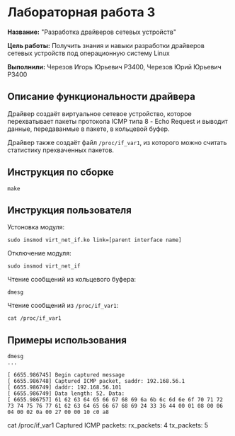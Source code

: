 # Лабораторная работа 3

**Название:** "Разработка драйверов сетевых устройств"

**Цель работы:**  Получить знания и навыки разработки драйверов сетевых устройств под операционную систему Linux

**Выполнили:** Черезов Игорь Юрьевич Р3400, Черезов Юрий Юрьевич Р3400

## Описание функциональности драйвера

Драйвер создаёт виртуальное сетевое устройство, которое перехватывает пакеты протокола ICMP типа 8 - Echo Request и выводит данные, передаванмые в пакете, в кольцевой буфер.

Драйвер также создаёт файл `/proc/if_var1`, из которого можно считать статистику прехваченных пакетов.

## Инструкция по сборке

`make`

## Инструкция пользователя

Устоновка модуля:

`sudo insmod virt_net_if.ko link=[parent interface name]`

Отключение модуля:

`sudo insmod virt_net_if`

Чтение сообщений из кольцевого буфера:

`dmesg`

Чтение сообщений из `/proc/if_var1`:

`cat /proc/if_var1`


## Примеры использования

```
dmesg
...

[ 6655.986745] Begin captured message
[ 6655.986748] Captured ICMP packet, saddr: 192.168.56.1
[ 6655.986749] daddr: 192.168.56.101
[ 6655.986749] Data length: 52. Data:
[ 6655.986757] 61 62 63 64 65 66 67 68 69 6a 6b 6c 6d 6e 6f 70 71 72 73 74 75 76 77 61 62 63 64 65 66 67 68 69 24 33 36 44 00 01 08 00 06 04 00 02 0a 00 27 00 00 10 c0 a8 

```
cat /proc/if_var1
Captured ICMP packets:
 rx_packets: 4
 tx_packets: 5
```





